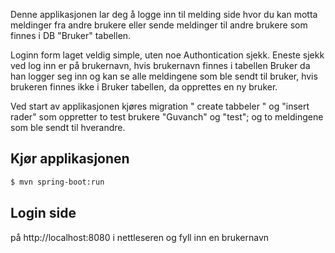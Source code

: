 Denne applikasjonen lar deg å logge inn til melding side hvor du kan motta meldinger fra andre brukere eller
sende meldinger til andre brukere som finnes i DB "Bruker" tabellen.<br>

Loginn form laget veldig simple, uten noe Authontication sjekk.
Eneste sjekk ved log inn er på brukernavn, hvis brukernavn finnes i tabellen Bruker da han logger seg inn og kan se alle meldingene som ble sendt til bruker,
hvis brukeren finnes ikke i Bruker tabellen, da opprettes en ny bruker.<br>
 
Ved start av applikasjonen kjøres migration " create tabbeler " og "insert rader" 
som oppretter to test brukere "Guvanch" og "test";
og to meldingene som ble sendt til hverandre.

## Kjør applikasjonen
```bash
$ mvn spring-boot:run
```

## Login side
 på  http://localhost:8080 i nettleseren og fyll inn en brukernavn